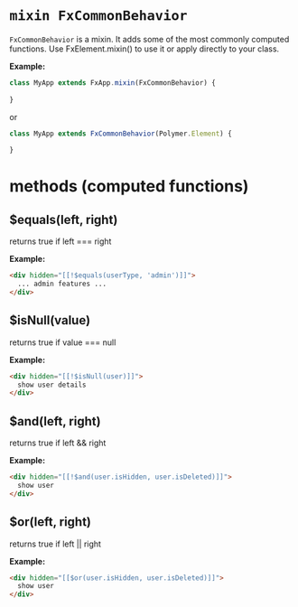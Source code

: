 
# `mixin FxCommonBehavior`
`FxCommonBehavior` is a mixin. It adds some of the most commonly computed functions. Use FxElement.mixin() to use it or apply directly to your class.

**Example:** 

```js
class MyApp extends FxApp.mixin(FxCommonBehavior) {
  
}
```

or 

```js
class MyApp extends FxCommonBehavior(Polymer.Element) {
  
}
```
# methods (computed functions)

## $equals(left, right)
returns true if left === right

**Example:** 

```html
<div hidden="[[!$equals(userType, 'admin')]]">
  ... admin features ...
</div>
```

## $isNull(value)
returns true if value === null

**Example:** 

```html
<div hidden="[[!$isNull(user)]]">
  show user details
</div>
```

## $and(left, right)
returns true if left && right

**Example:** 

```html
<div hidden="[[!$and(user.isHidden, user.isDeleted)]]">
  show user
</div>
```

## $or(left, right)
returns true if left || right

**Example:** 

```html
<div hidden="[[$or(user.isHidden, user.isDeleted)]]">
  show user
</div>
```